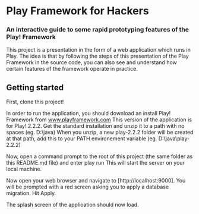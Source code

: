 # Play Framework for Hackers
### An interactive guide to some rapid prototyping features of the Play! Framework

This project is a presentation in the form of a web application which runs in Play.
The idea is that by following the steps of this presentation of the Play Framework in the source code, you can also see and understand how certain features of the framework operate in practice.

## Getting started

First, clone this project!

In order to run the application, you should download an install Play! Framework from www.playframework.com
This version of the application is for Play! 2.2.2. Get the standard installation and unzip it to a path with no spaces (eg. D:\java)
When you unzip, a new play-2.2.2 folder will be created at that path, add this to your PATH environement variable (eg. D:\java\play-2.2.2)

Now, open a command prompt to the root of this project (the same folder as this README.md file) and enter
    play run
This will start the server on your local machine.	

Now open your web browser and navigate to [http://localhost:9000]. You will be prompted with a red screen asking you to apply a database migration. Hit Apply.

The splash screen of the applioation should now load.

